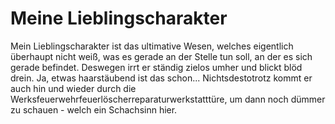 # Meine Lieblingscharakter

Mein Lieblingscharakter ist das ultimative Wesen, welches eigentlich überhaupt nicht weiß, was es gerade an der Stelle tun soll, an der es sich gerade befindet. Deswegen irrt er ständig zielos umher und blickt blöd drein. Ja, etwas haarstäubend ist das schon...
Nichtsdestotrotz kommt er auch hin und wieder durch die Werksfeuerwehrfeuerlöscherreparaturwerkstatttüre, um dann noch dümmer zu schauen - welch ein Schachsinn hier.
